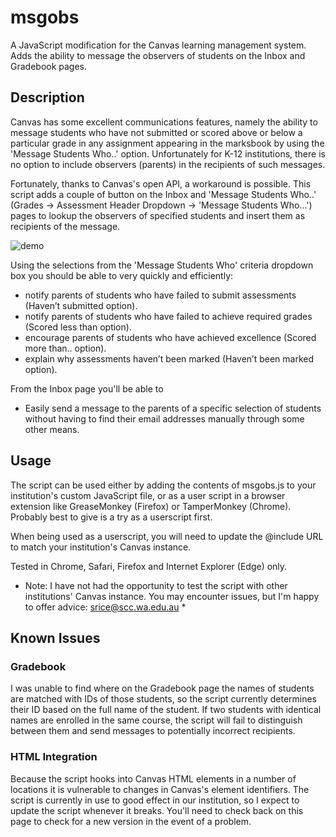 # msgobs
A JavaScript modification for the Canvas learning management system. Adds the ability to message the observers of students on the Inbox and Gradebook pages.

## Description
Canvas has some excellent communications features, namely the ability to message students who have not submitted or scored above or below a particular grade in any assignment appearing in the marksbook by using the 'Message Students Who..' option. Unfortunately for K-12 institutions, there is no option to include observers (parents) in the recipients of such messages.

Fortunately, thanks to Canvas's open API, a workaround is possible. This script adds a couple of button on the Inbox and 'Message Students Who..' (Grades -> Assessment Header Dropdown -> 'Message Students Who...') pages to lookup the observers of specified students and insert them as recipients of the message.

![demo](https://cloud.githubusercontent.com/assets/22314386/18668641/22bd4c4e-7f69-11e6-836f-a555c7c269f6.gif)

Using the selections from the 'Message Students Who' criteria dropdown box you should be able to very quickly and efficiently:

* notify parents of students who have failed to submit assessments (Haven’t submitted option).
* notify parents of students who have failed to achieve required grades (Scored less than option).
* encourage parents of students who have achieved excellence (Scored more than.. option).
* explain why assessments haven’t been marked (Haven’t been marked option).

From the Inbox page you'll be able to
 * Easily send a message to the parents of a specific selection of students without having to find their email addresses manually through some other means.

## Usage
The script can be used either by adding the contents of msgobs.js to your institution's custom JavaScript file, or as a user script in a browser extension like GreaseMonkey (Firefox) or TamperMonkey (Chrome). Probably best to give is a try as a userscript first.

When being used as a userscript, you will need to update the @include URL to match your institution's Canvas instance.

Tested in Chrome, Safari, Firefox and Internet Explorer (Edge) only.

* Note: I have not had the opportunity to test the script with other institutions' Canvas instance. You may encounter issues, but I'm happy to offer advice: srice@scc.wa.edu.au *

## Known Issues
### Gradebook
I was unable to find where on the Gradebook page the names of students are matched with IDs of those students, so the script currently determines their ID based on the full name of the student. If two students with identical names are enrolled in the same course, the script will fail to distinguish between them and send messages to potentially incorrect recipients.

### HTML Integration
Because the script hooks into Canvas HTML elements in a number of locations it is vulnerable to changes in Canvas's element identifiers. The script is currently in use to good effect in our institution, so I expect to update the script whenever it breaks. You'll need to check back on this page to check for a new version in the event of a problem.
